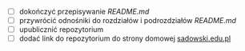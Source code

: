 - [ ] dokończyć przepisywanie _README.md_
- [ ] przywrócić odnośniki do rozdziałów i podrozdziałów _README.md_
- [ ] upublicznić repozytorium
- [ ] dodać link do repozytorium do strony domowej [sadowski.edu.pl](https://www.sadowski.edu.pl)